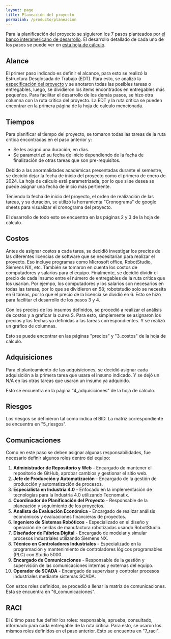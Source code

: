 ```yaml
---
layout: page
title: Planeación del proyecto
permalink: /producto/planeacion
---
```


Para la planificación del proyecto se siguieron los 7 pasos planteados por [el banco interamericano de desarrollo](http://www.pm4rglobal.org/). El desarrollo detallado de cada uno de los pasos se puede ver en [esta hoja de cálculo](https://github.com/dramirezch-UN/apm/blob/main/producto/planeacion/7_pasos.xlsx).

## Alance

El primer paso indicado es definir el alcance, para esto se realizó la Estructura Desglosada de Trabajo (EDT). Para esto, se analizó la [especificación del proyecto](https://drive.google.com/file/d/1n-xfzP6dzglZlWPY1H2SkVO09-8GEFPX/view?usp=drive_link) y se anotaron todas las posibles tareas o entregables, luego, se dividieron los items encontrados en entregables más pequeños. Para facilitar el desarrollo de los demás pasos, se hizo otra columna con la ruta crítica del proyecto. La EDT y la ruta crítica se pueden encontrar en la primera página de la hoja de calculo mencionada.

## Tiempos

Para planificar el tiempo del proyecto, se tomaron todas las tareas de la ruta crítica encontradas en el paso anterior y:
- Se les asignó una duración, en días.
- Se parametrizó su fecha de inicio dependiendo de la fecha de finalización de otras tareas que son pre-requisitos.

Debido a las anormalidades académicas presentadas durante el semestre, se decidió dejar la fecha de inicio del proyecto como el primero de enero de 2024. La hoja de cálculo está parametrizada, por lo que si se desea se puede asignar una fecha de inicio más pertinente. 

Teniendo la fecha de inicio del proyecto, el orden de realización de las tareas, y su duración, se utilizó la herramienta "Cronograma" de google sheets para visualizar el cronograma del proyecto.

El desarrollo de todo esto se encuentra en las páginas 2 y 3 de la hoja de cálculo.

## Costos

Antes de asignar costos a cada tarea, se decidió investigar los precios de las diferentes licencias de software que se necesitarían para realizar el proyecto. Eso incluye programas como Microsoft office, RobotStudio, Siemens NX, etc. También se tomaron en cuenta los costos de computadores y salarios para el equipo. Finalmente, se decidió dividir el precio de cada insumo entre el número de entregables de la ruta crítica que los usarían. Por ejempo, los computadores y los salarios son necesarios en todas las tareas, por lo que se dividieron en 58; robotstudio solo se necesita en 6 tareas, por lo que el precio de la licencia se dividió en 6. Esto se hizo para facilitar el desarrollo de los pasos 3 y 4.

Con los precios de los insumos definidos, se procedió a realizar el análisis de costos y a graficar la curva S. Para esto, simplemente se asignaron los precios y las fechas ya definidas a las tareas correspondientes. Y se realizó un gráfico de columnas.

Esto se puede encontrar en las páginas "precios" y "3_costos" de la hoja de cálculo.

## Adquisiciones

Para el planteamiento de las adquisiciones, se decidió asignar cada adquisición a la primera tarea que usara el insumo indicado. Y se dejó un N/A en las otras tareas que usaran un insumo ya adquirido.

Esto se encuentra en la página "4_adquisiciones" de la hoja de cálculo.

## Riesgos

Los riesgos se definieron tal como indica el BID. La matriz correspondiente se encuentra en "5_riesgos".

## Comunicaciones

Como en este paso se deben asignar algunas responsabilidades, fue necesario definir algunos roles dentro del equipo:

1. **Administrador de Repositorio y Web** - Encargado de mantener el repositorio de GitHub, aprobar cambios y gestionar el sitio web.
2. **Jefe de Producción y Automatización** - Encargado de la gestión de producción y automatización de procesos.
3. **Especialista en Industria 4.0** - Enfocado en la implementación de tecnologías para la Industria 4.0 utilizando Tecnomatix.
4. **Coordinador de Planificación del Proyecto** - Responsable de la planeación y seguimiento de los proyectos.
5. **Analista de Evaluación Económica** - Encargado de realizar análisis económicos y evaluaciones financieras de proyectos.
6. **Ingeniero de Sistemas Robóticos** - Especializado en el diseño y operación de celdas de manufactura robotizadas usando RobotStudio.
7. **Diseñador de Fábrica Digital** - Encargado de modelar y simular procesos industriales utilizando Siemens NX.
8. **Técnico en Controladores Industriales** - Especializado en la programación y mantenimiento de controladores lógicos programables (PLC) con Studio 5000.
9. **Encargado de Comunicaciones** - Responsable de la gestión y supervisión de las comunicaciones internas y externas del equipo.
10. **Operador de SCADA** - Encargado de supervisar y controlar procesos industriales mediante sistemas SCADA.

Con estos roles definidos, se procedió a llenar la matriz de comunicaciones. Esta se encuentra en "6_comunicaciones".

## RACI

El último paso fue definir los roles: responsable, aprueba, consultado, informado para cada entregable de la ruta crítica. Para esto, se usaron los mismos roles definidos en el paso anterior. Esto se encuentra en "7_raci".
